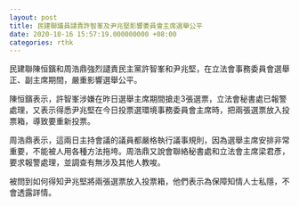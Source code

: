 ```yaml
---
layout: post
title: 民建聯議員譴責許智峯及尹兆堅影響委員會主席選舉公平
date: 2020-10-16 15:57:19.000000000 +08:00
categories: rthk
---
```


民建聯陳恒鑌和周浩鼎強烈譴責民主黨許智峯和尹兆堅，在立法會事務委員會選舉正、副主席期間，嚴重影響選舉公平。

陳恒鑌表示，許智峯涉嫌在昨日選舉主席期間搶走3張選票，立法會秘書處已報警處理，又表示得悉尹兆堅在今日投票選環境事務委員會主席時，把兩張選票放入投票箱，導致要重新投票。

周浩鼎表示，這兩日主持會議的議員都嚴格執行議事規則，因為選舉主席安排非常重要，不能被人用各種方法拖垮。周浩鼎又說會聯絡秘書處和立法會主席梁君彥，要求報警處理，並調查有無涉及其他人教唆。

被問到如何得知尹兆堅將兩張選票放入投票箱，他們表示為保障知情人士私隱，不會透露詳情。
